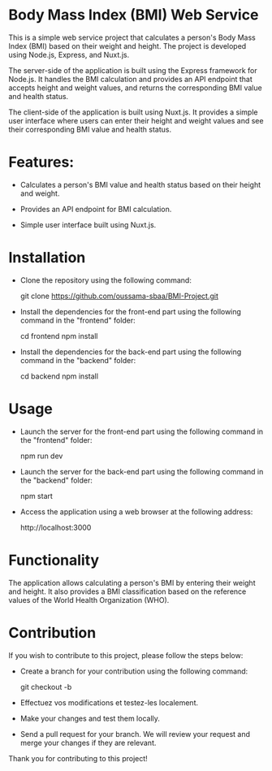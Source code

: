# Body Mass Index (BMI) Web Service

This is a simple web service project that calculates a person's Body Mass Index (BMI) based on their weight and height. The project is developed using Node.js, Express, and Nuxt.js.

The server-side of the application is built using the Express framework for Node.js. It handles the BMI calculation and provides an API endpoint that accepts height and weight values, and returns the corresponding BMI value and health status.

The client-side of the application is built using Nuxt.js. It provides a simple user interface where users can enter their height and weight values and see their corresponding BMI value and health status.

# Features:

- Calculates a person's BMI value and health status based on their height and weight.

- Provides an API endpoint for BMI calculation.

- Simple user interface built using Nuxt.js.

# Installation

- Clone the repository using the following command:

   git clone https://github.com/oussama-sbaa/BMI-Project.git
 
- Install the dependencies for the front-end part using the following command in the "frontend" folder:

   cd frontend
   npm install

- Install the dependencies for the back-end part using the following command in the "backend" folder:

   cd backend
   npm install

# Usage

- Launch the server for the front-end part using the following command in the "frontend" folder:

   npm run dev
 
- Launch the server for the back-end part using the following command in the "backend" folder:

   npm start

- Access the application using a web browser at the following address:

   http://localhost:3000

# Functionality

The application allows calculating a person's BMI by entering their weight and height. It also provides a BMI classification based on the reference values of the World Health Organization (WHO).

# Contribution

If you wish to contribute to this project, please follow the steps below:

- Create a branch for your contribution using the following command:

   git checkout -b <nom-de-votre-branche>
  
- Effectuez vos modifications et testez-les localement.

- Make your changes and test them locally.

- Send a pull request for your branch. We will review your request and merge your changes if they are relevant.

Thank you for contributing to this project!
